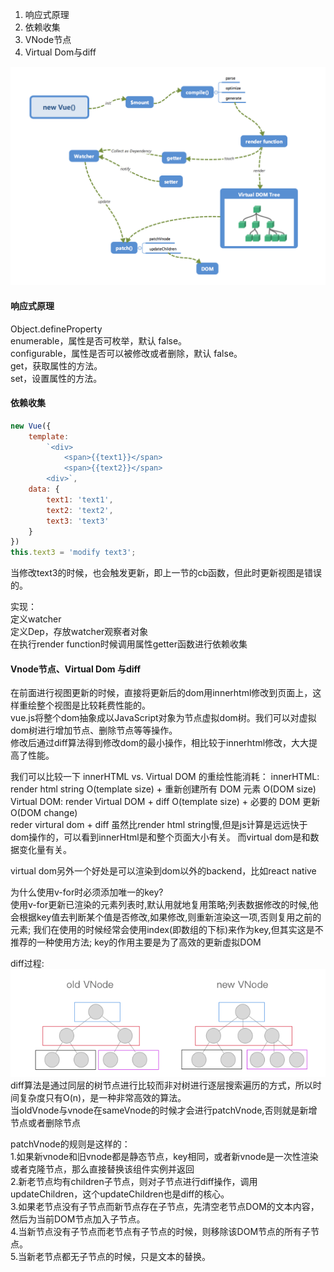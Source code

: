 1. 响应式原理
2. 依赖收集
3. VNode节点
4. Virtual Dom与diff

![avatar](https://github.com/Dawnlee/practice-demo/blob/develop/front-end/vue/vue1.png?raw=true)

#### 响应式原理

Object.defineProperty  
enumerable，属性是否可枚举，默认 false。  
configurable，属性是否可以被修改或者删除，默认 false。   
get，获取属性的方法。   
set，设置属性的方法。 

#### 依赖收集
```javascript
new Vue({  
    template:   
        `<div>  
            <span>{{text1}}</span>   
            <span>{{text2}}</span>   
        <div>`,  
    data: {  
        text1: 'text1',  
        text2: 'text2',  
        text3: 'text3'  
    }  
})
this.text3 = 'modify text3';
```

当修改text3的时候，也会触发更新，即上一节的cb函数，但此时更新视图是错误的。


实现：  
定义watcher  
定义Dep，存放watcher观察者对象   
在执行render function时候调用属性getter函数进行依赖收集

#### Vnode节点、Virtual Dom 与diff
在前面进行视图更新的时候，直接将更新后的dom用innerhtml修改到页面上，这样重绘整个视图是比较耗费性能的。  
vue.js将整个dom抽象成以JavaScript对象为节点虚拟dom树。我们可以对虚拟dom树进行增加节点、删除节点等等操作。  
修改后通过diff算法得到修改dom的最小操作，相比较于innerhtml修改，大大提高了性能。 


我们可以比较一下 innerHTML vs. Virtual DOM 的重绘性能消耗： 
innerHTML: render html string O(template size) + 重新创建所有 DOM 元素 O(DOM size)  
Virtual DOM: render Virtual DOM + diff O(template size) + 必要的 DOM 更新 O(DOM change)  
reder virtural dom + diff 虽然比render html string慢,但是js计算是远远快于dom操作的，可以看到innerHtml是和整个页面大小有关。
而virtual dom是和数据变化量有关。


virtual dom另外一个好处是可以渲染到dom以外的backend，比如react native


为什么使用v-for时必须添加唯一的key?  
使用v-for更新已渲染的元素列表时,默认用就地复用策略;列表数据修改的时候,他会根据key值去判断某个值是否修改,如果修改,则重新渲染这一项,否则复用之前的元素;
我们在使用的时候经常会使用index(即数组的下标)来作为key,但其实这是不推荐的一种使用方法;
key的作用主要是为了高效的更新虚拟DOM


diff过程:  
![avatar](https://github.com/Dawnlee/practice-demo/blob/develop/front-end/vue/diff.png?raw=true)  
diff算法是通过同层的树节点进行比较而非对树进行逐层搜索遍历的方式，所以时间复杂度只有O(n)，是一种非常高效的算法。  
当oldVnode与vnode在sameVnode的时候才会进行patchVnode,否则就是新增节点或者删除节点

patchVnode的规则是这样的：  
1.如果新vnode和旧vnode都是静态节点，key相同，或者新vnode是一次性渲染或者克隆节点，那么直接替换该组件实例并返回  
2.新老节点均有children子节点，则对子节点进行diff操作，调用updateChildren，这个updateChildren也是diff的核心。  
3.如果老节点没有子节点而新节点存在子节点，先清空老节点DOM的文本内容，然后为当前DOM节点加入子节点。  
4.当新节点没有子节点而老节点有子节点的时候，则移除该DOM节点的所有子节点。  
5.当新老节点都无子节点的时候，只是文本的替换。  